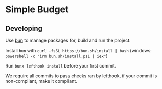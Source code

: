 # Simple Budget

## Developing

Use [bun](https://bun.sh/docs) to manage packages for, build and run the project.

Install `bun` with `curl -fsSL https://bun.sh/install | bash`  (windows: `powershell -c "irm bun.sh/install.ps1 | iex"`)

Run `bunx lefthook install` before your first commit.

We require all commits to pass checks ran by lefthook, if your commit is non-compliant, make it compliant.